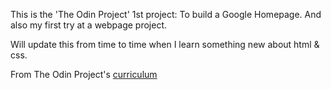 This is the 'The Odin Project' 1st project: To build a Google Homepage. 
And also my first try at a webpage project.

Will update this from time to time when I learn something new about html & css.

From The Odin Project's [curriculum](http://www.theodinproject.com/courses/web-development-101/lessons/html-css)